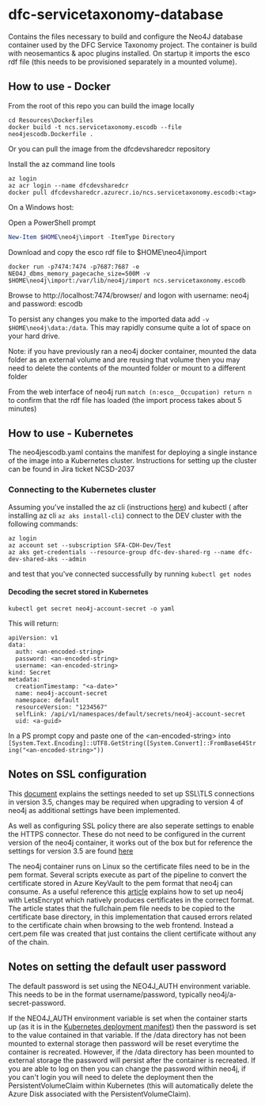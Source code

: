 # dfc-servicetaxonomy-database

Contains the files necessary to build and configure the Neo4J database container used by the DFC Service Taxonomy project.  The container is build with neosemantics & apoc plugins installed.  On startup it imports the esco rdf file (this needs to be provisioned separately in a mounted volume).

## How to use - Docker

From the root of this repo you can build the image locally

```
cd Resources\Dockerfiles
docker build -t ncs.servicetaxonomy.escodb --file neo4jescodb.Dockerfile .
```

Or you can pull the image from the dfcdevsharedcr repository

Install the az command line tools

```
az login
az acr login --name dfcdevsharedcr
docker pull dfcdevsharedcr.azurecr.io/ncs.servicetaxonomy.escodb:<tag>
```

On a Windows host:

Open a PowerShell prompt

```PowerShell
New-Item $HOME\neo4j\import -ItemType Directory
```

Download and copy the esco rdf file to $HOME\neo4j\import

```
docker run -p7474:7474 -p7687:7687 -e NEO4J_dbms_memory_pagecache_size=500M -v $HOME\neo4j\import:/var/lib/neo4j/import ncs.servicetaxonomy.escodb
```

Browse to http://localhost:7474/browser/ and logon with username: neo4j and password: escodb

To persist any changes you make to the imported data add `-v $HOME\neo4j\data:/data`.  This may rapidly consume quite a lot of space on your hard drive.

Note: if you have previously ran a neo4j docker container, mounted the data folder as an external volume and are reusing that volume then you may need to delete the contents of the mounted folder or mount to a different folder

From the web interface of neo4j run `match (n:esco__Occupation) return n` to confirm that the rdf file has loaded (the import process takes about 5 minutes)

## How to use - Kubernetes

The neo4jescodb.yaml contains the manifest for deploying a single instance of the image into a Kubernetes cluster.  Instructions for setting up the cluster can be found in Jira ticket NCSD-2037

### Connecting to the Kubernetes cluster

Assuming you've installed the az cli (instructions [here](https://docs.microsoft.com/en-us/cli/azure/install-azure-cli?view=azure-cli-latest)) and kubectl ( after installing az cli `az aks install-cli`) connect to the DEV cluster with the following commands:

```
az login
az account set --subscription SFA-CDH-Dev/Test
az aks get-credentials --resource-group dfc-dev-shared-rg --name dfc-dev-shared-aks --admin
```

and test that you've connected successfully by running `kubectl get nodes`

#### Decoding the secret stored in Kubernetes

```
kubectl get secret neo4j-account-secret -o yaml
```
This will return:
```
apiVersion: v1
data:
  auth: <an-encoded-string>
  password: <an-encoded-string>
  username: <an-encoded-string>
kind: Secret
metadata:
  creationTimestamp: "<a-date>"
  name: neo4j-account-secret
  namespace: default
  resourceVersion: "1234567"
  selfLink: /api/v1/namespaces/default/secrets/neo4j-account-secret
  uid: <a-guid>
```

In a PS prompt copy and paste one of the \<an-encoded-string> into ```[System.Text.Encoding]::UTF8.GetString([System.Convert]::FromBase64String("<an-encoded-string>"))```

## Notes on SSL configuration

This [document](https://neo4j.com/docs/operations-manual/3.5/security/ssl-framework/) explains the settings needed to set up SSL\TLS connections in version 3.5, changes may be required when upgrading to version 4 of neo4j as additional settings have been implemented.

As well as configuring SSL policy there are also seperate settings to enable the HTTPS connector.  These do not need to be configured in the current version of the neo4j container, it works out of the box but for reference the settings for version 3.5 are found [here](https://neo4j.com/docs/operations-manual/3.5/configuration/connectors/)

The neo4j container runs on Linux so the certificate files need to be in the pem format.  Several scripts execute as part of the pipeline to convert the certificate stored in Azure KeyVault to the pem format that neo4j can consume.  As a useful reference this [article](https://medium.com/neo4j/getting-certificates-for-neo4j-with-letsencrypt-a8d05c415bbd) explains how to set up neo4j with LetsEncrypt which natively produces certificates in the correct format.  The article states that the fullchain.pem file needs to be copied to the certificate base directory, in this implementation that caused errors related to the certificate chain when browsing to the web frontend.  Instead a cert.pem file was created that just contains the client certificate without any of the chain.

## Notes on setting the default user password

The default password is set using the NEO4J_AUTH environment variable.  This needs to be in the format username/password, typically neo4j/a-secret-password.

If the NEO4J_AUTH environment variable is set when the container starts up (as it is in the [Kubernetes deployment manifest](Resources/Dockerfiles/neo4jescodb.yaml)) then the password is set to the value contained in that variable.  If the /data directory has not been mounted to external storage then password will be reset everytime the container is recreated.  However, if the /data directory has been mounted to external storage the password will persist after the container is recreated.  If you are able to log on then you can change the password within neo4j, if you can't login you will need to delete the deployment then the PersistentVolumeClaim within Kubernetes (this will automatically delete the Azure Disk associated with the PersistentVolumeClaim).